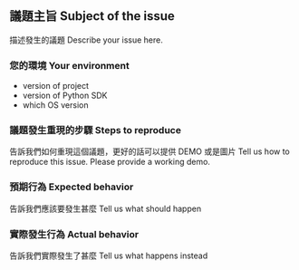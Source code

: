 ## 議題主旨 Subject of the issue 

描述發生的議題 Describe your issue here.

### 您的環境 Your environment

* version of project
* version of Python SDK
* which OS version

### 議題發生重現的步驟 Steps to reproduce

告訴我們如何重現這個議題，更好的話可以提供 DEMO 或是圖片 Tell us how to reproduce this issue. Please provide a working demo.


### 預期行為 Expected behavior

告訴我們應該要發生甚麼 Tell us what should happen

### 實際發生行為 Actual behavior

告訴我們實際發生了甚麼 Tell us what happens instead